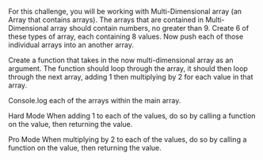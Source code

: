 For this challenge, you will be working with Multi-Dimensional array (an Array that contains arrays).
The arrays that are contained in Multi-Dimensional array should contain numbers, no greater than 9.
Create 6 of these types of array, each containing 8 values.
Now push each of those individual arrays into an another array.

Create a function that takes in the now multi-dimensional array as an argument.
The function should loop through the array, it should then loop through the next array, adding 1 then multiplying by 2 for each value in that array.

Console.log each of the arrays within the main array.

Hard Mode
When adding 1 to each of the values, do so by calling a function on the value, then returning the value.

Pro Mode 
When multiplying by 2 to each of the values, do so by calling a function on the value, then returning the value.